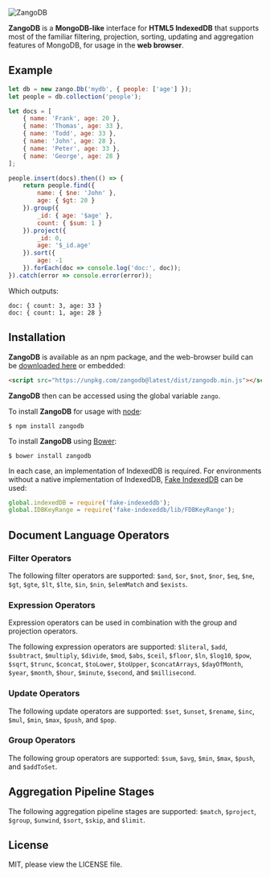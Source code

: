 ![ZangoDB](https://cldup.com/kvTEbzc-Sz.png)

**ZangoDB** is a **MongoDB-like** interface for **HTML5 IndexedDB** that supports most of the familiar filtering, projection, sorting, updating and aggregation features of MongoDB, for usage in the **web browser**.

## Example

```javascript
let db = new zango.Db('mydb', { people: ['age'] });
let people = db.collection('people');

let docs = [
    { name: 'Frank', age: 20 },
    { name: 'Thomas', age: 33 },
    { name: 'Todd', age: 33 },
    { name: 'John', age: 28 },
    { name: 'Peter', age: 33 },
    { name: 'George', age: 28 }
];

people.insert(docs).then(() => {
    return people.find({
        name: { $ne: 'John' },
        age: { $gt: 20 }
    }).group({
        _id: { age: '$age' },
        count: { $sum: 1 }
    }).project({
        _id: 0,
        age: '$_id.age'
    }).sort({
        age: -1
    }).forEach(doc => console.log('doc:', doc));
}).catch(error => console.error(error));
```

Which outputs:

```
doc: { count: 3, age: 33 }
doc: { count: 1, age: 28 }
```

## Installation

**ZangoDB** is available as an npm package, and the web-browser build can be [downloaded here](https://unpkg.com/zangodb@latest/dist/zangodb.min.js) or embedded:

```html
<script src="https://unpkg.com/zangodb@latest/dist/zangodb.min.js"></script>
```
**ZangoDB** then can be accessed using the global variable `zango`.

To install **ZangoDB** for usage with [node](https://nodejs.org/):

```
$ npm install zangodb
```

To install **ZangoDB** using [Bower](https://bower.io/):

```
$ bower install zangodb
```

In each case, an implementation of IndexedDB is required. For environments without a native implementation of IndexedDB, [Fake IndexedDB](https://github.com/dumbmatter/fakeIndexedDB) can be used:

```javascript
global.indexedDB = require('fake-indexeddb');
global.IDBKeyRange = require('fake-indexeddb/lib/FDBKeyRange');
```

## Document Language Operators

### Filter Operators

The following filter operators are supported: `$and`, `$or`, `$not`, `$nor`, `$eq`, `$ne`, `$gt`, `$gte`, `$lt`, `$lte`, `$in`, `$nin`, `$elemMatch` and `$exists`.

### Expression Operators

Expression operators can be used in combination with the group and projection operators.

The following expression operators are supported: `$literal`, `$add`, `$subtract`, `$multiply`, `$divide`, `$mod`, `$abs`, `$ceil`, `$floor`, `$ln`, `$log10`, `$pow`, `$sqrt`, `$trunc`, `$concat`, `$toLower`, `$toUpper`, `$concatArrays`, `$dayOfMonth`, `$year`, `$month`, `$hour`, `$minute`, `$second`, and `$millisecond`.

### Update Operators

The following update operators are supported: `$set`, `$unset`, `$rename`, `$inc`, `$mul`, `$min`, `$max`, `$push`, and `$pop`.

### Group Operators

The following group operators are supported: `$sum`, `$avg`, `$min`, `$max`, `$push`, and `$addToSet`.

## Aggregation Pipeline Stages

The following aggregation pipeline stages are supported: `$match`, `$project`, `$group`, `$unwind`, `$sort`, `$skip`, and `$limit`.

## License

MIT, please view the LICENSE file.
